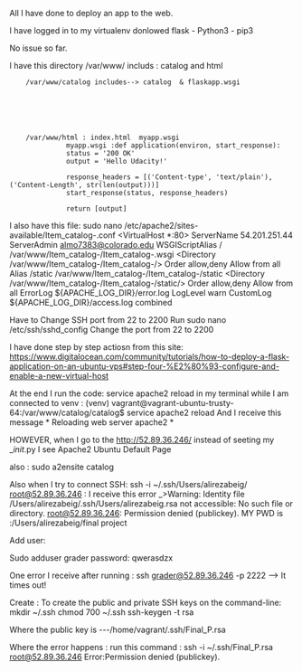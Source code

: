 All I have done to deploy an app to the web.

I have logged in to my virtualenv 
donlowed flask - Python3 - pip3

No issue so far. 

I have this directory 
/var/www/ includs : catalog and html

        /var/www/catalog includes--> catalog  & flaskapp.wsgi

                  


        
        
        /var/www/html : index.html  myapp.wsgi
                  myapp.wsgi :def application(environ, start_response):
                  status = '200 OK'
                  output = 'Hello Udacity!'

                  response_headers = [('Content-type', 'text/plain'), ('Content-Length', str(len(output)))]
                  start_response(status, response_headers)

                  return [output]


I also have this file: sudo nano /etc/apache2/sites-available/Item_catalog-.conf
        <VirtualHost *:80>
ServerName 54.201.251.44
ServerAdmin almo7383@colorado.edu
WSGIScriptAlias / /var/www/Item_catalog-/Item_catalog-.wsgi
<Directory /var/www/Item_catalog-/Item_catalog-/>
Order allow,deny
Allow from all
</Directory>
Alias /static /var/www/Item_catalog-/Item_catalog-/static
<Directory /var/www/Item_catalog-/Item_catalog-/static/>
Order allow,deny
Allow from all
</Directory>
ErrorLog ${APACHE_LOG_DIR}/error.log
LogLevel warn
CustomLog ${APACHE_LOG_DIR}/access.log combined
</VirtualHost>




Have to Change SSH port from 22 to 2200
Run sudo nano /etc/ssh/sshd_config
Change the port from 22 to 2200



I have done step by step actiosn from this site: https://www.digitalocean.com/community/tutorials/how-to-deploy-a-flask-application-on-an-ubuntu-vps#step-four-%E2%80%93-configure-and-enable-a-new-virtual-host



At the end I run the code: service apache2 reload in my terminal while I am connected to venv : (venv) vagrant@vagrant-ubuntu-trusty-64:/var/www/catalog/catalog$ service apache2 reload 
And I receive this message * Reloading web server apache2                                                                                       * 

HOWEVER, when I go to the http://52.89.36.246/ instead of seeting my __init_.py I see  Apache2 Ubuntu Default Page

also : sudo a2ensite catalog


Also when I try to connect SSH: ssh -i ~/.ssh/Users/alirezabeig/ root@52.89.36.246 : I receive this error _>Warning: Identity file /Users/alirezabeig/.ssh/Users/alirezabeig.rsa not accessible: No such file or directory.
root@52.89.36.246: Permission denied (publickey).
MY PWD is :/Users/alirezabeig/final project


Add user: 

Sudo adduser grader
password: qwerasdzx

One error I receive after running :  ssh grader@52.89.36.246 -p 2222  --> It times out! 

Create : To create the public and private SSH keys on the command-line:
mkdir ~/.ssh
chmod 700 ~/.ssh
ssh-keygen -t rsa

Where the public key is ---/home/vagrant/.ssh/Final_P.rsa

Where the error happens :
run this command : ssh -i ~/.ssh/Final_P.rsa root@52.89.36.246
Error:Permission denied (publickey).


